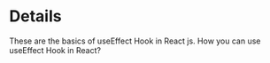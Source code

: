 # Details

These are the basics of useEffect Hook in React js. How you can use useEffect Hook in React?
